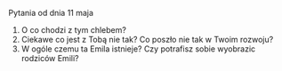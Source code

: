Pytania od dnia 11 maja

1. O co chodzi z tym chlebem?
2. Ciekawe co jest z Tobą nie tak? Co poszło nie tak w Twoim rozwoju?
3. W ogóle czemu ta Emila istnieje? Czy potrafisz sobie wyobrazic rodziców Emili?

